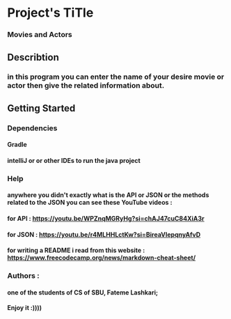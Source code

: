# Project's TiTle

### Movies and Actors

## Describtion
### in this program you can enter the name of your desire movie or actor then give the related information about.

## Getting Started
### Dependencies
#### Gradle
#### intelliJ or or other IDEs to run the java project
### Help 
#### anywhere  you didn't exactly what is the API or JSON or the methods related to the JSON you can see these YouTube videos :
#### for API : https://youtu.be/WPZnqMGRyHg?si=chAJ47cuC84XiA3r  
#### for JSON : https://youtu.be/r4MLHHLctKw?si=BireaVIepqnyAfvD
#### for writing a README i read from this website : https://www.freecodecamp.org/news/markdown-cheat-sheet/
### Authors :
#### one of the students of CS of SBU, Fateme Lashkari;

**Enjoy it :))))**

 
